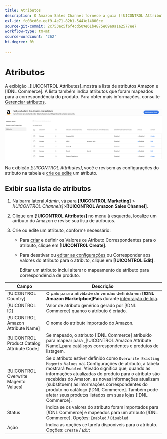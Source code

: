 ```yaml
---
title: Atributos
description: O Amazon Sales Channel fornece a guia [!UICONTROL Attributes] para monitorar a lista de atributos do Amazon e Commerce e como eles são mapeados para correspondência de produtos.
exl-id: fc08cd6e-eef9-4e71-82b1-5443e14800ce
source-git-commit: 2c753ec5f6f4cd509e61b4875e09e9a1a2577ee7
workflow-type: tm+mt
source-wordcount: '262'
ht-degree: 0%

---
```


# Atributos

A exibição _[!UICONTROL Attributes]_mostra a lista de atributos Amazon e [!DNL Commerce]. A lista também indica atributos que foram mapeados para a correspondência do produto. Para obter mais informações, consulte [Gerenciar atributos](./managing-attributes.md).

![Exibição de atributos](assets/amazon-attributes-view.png)

Na exibição _[!UICONTROL Attributes]_, você e revisem as configurações do atributo na tabela e [crie ou edite](./creating-attributes.md) um atributo.

## Exibir sua lista de atributos

1. Na barra lateral _Admin_, vá para **[!UICONTROL Marketing]** > _[!UICONTROL Channels]_>**[!UICONTROL Amazon Sales Channel]**.

1. Clique em **[!UICONTROL Attributes]** no menu à esquerda, localize um atributo do Amazon e revise sua lista de atributos.

1. Crie ou edite um atributo, conforme necessário:

   - Para [criar](./creating-attributes.md#create-an-attribute) e definir os Valores de Atributo Correspondentes para o atributo, clique em **[!UICONTROL Create]**.

   - Para desativar ou [editar as configurações](./creating-attributes.md#edit-an-attribute) ou Corresponder aos valores do atributo para o atributo, clique em **[!UICONTROL Edit]**.

      Editar um atributo inclui alterar o mapeamento de atributo para correspondência de produto.

| Campo | Descrição |
|--- |--- |
| [!UICONTROL Country] | O país para a atividade de vendas definida em **[!DNL Amazon Marketplace]País** durante [integração de loja](./store-integration.md). |
| [!UICONTROL ID] | Valor de atributo genérico gerado por [!DNL Commerce] quando o atributo é criado. |
| [!UICONTROL Amazon Attribute Name] | O nome do atributo importado do Amazon. |
| [!UICONTROL Product Catalog Attribute Code] | Se mapeado, o atributo [!DNL Commerce] atribuído para mapear para _[!UICONTROL Amazon Attribute Name]_para catálogos correspondentes e produtos de listagem. |
| [!UICONTROL Overwrite Magento Values] | Se o atributo estiver definido como `Overwrite Existing Magento Values` nas Configurações de atributo, a tabela mostrará `Enabled`. Ativado significa que, quando as informações atualizadas do produto para o atributo são recebidas do Amazon, as novas informações atualizam (substituem) as informações correspondentes do produto no catálogo [!DNL Commerce]. Também pode afetar seus produtos listados em suas lojas [!DNL Commerce]. |
| Status | Indica se os valores do atributo foram importados para [!DNL Commerce] e mapeados para um atributo [!DNL Commerce]. Opções: `Enabled` / `Disabled` |
| Ação | Indica as opções de tarefa disponíveis para o atributo. Opções: `Create` / `Edit` |

